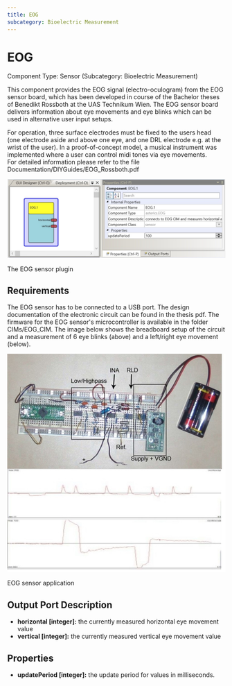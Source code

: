 ```yaml
---
title: EOG
subcategory: Bioelectric Measurement
---
```


# EOG

Component Type: Sensor (Subcategory: Bioelectric Measurement)

This component provides the EOG signal (electro-oculogram) from the EOG sensor board, which has been developed in course of the Bachelor theses of Benedikt Rossboth at the UAS Technikum Wien. The EOG sensor board delivers information about eye movements and eye blinks which can be used in alternative user input setups.

For operation, three surface electrodes must be fixed to the users head (one electrode aside and above one eye, and one DRL electrode e.g. at the wrist of the user). In a proof-of-concept model, a musical instrument was implemented where a user can control midi tones via eye movements.  
For detailed information please refer to the file Documentation/DIYGuides/EOG_Rossboth.pdf

![Screenshot: EOG plugin](./img/eog.jpg "Screenshot: EOG plugin")

The EOG sensor plugin

## Requirements

The EOG sensor has to be connected to a USB port. The design documentation of the electronic circuit can be found in the thesis pdf. The firmware for the EOG sensor's microcontroller is available in the folder CIMs/EOG_CIM. The image below shows the breadboard setup of the circuit and a measurement of 6 eye blinks (above) and a left/right eye movement (below).

![EOG sensor application](./img/eogapplication.jpg "EOG sensor application")

EOG sensor application

## Output Port Description

- **horizontal \[integer\]:** the currently measured horizontal eye movement value
- **vertical \[integer\]:** the currently measured vertical eye movement value

## Properties

- **updatePeriod \[integer\]:** the update period for values in milliseconds.
